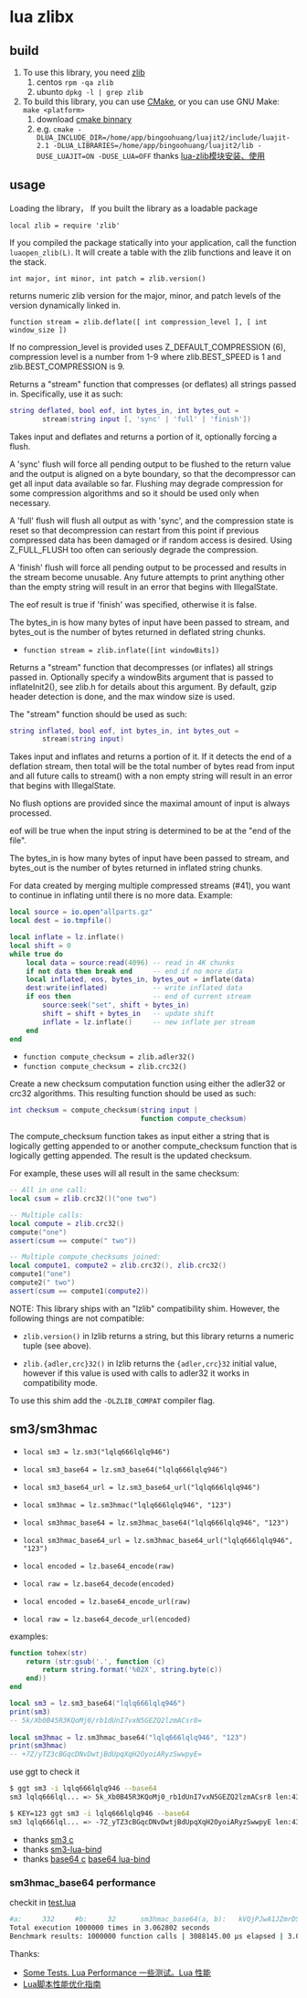# lua zlibx

## build

1. To use this library, you need [zlib](http://www.gzip.org/zlib/)
   1. centos `rpm -qa zlib`
   2. ubunto `dpkg -l | grep zlib`
2. To build this library, you can use [CMake](http://www.cmake.org), or you can use GNU Make: `make <platform>`
   1. download [cmake binnary](https://github.com/Kitware/CMake/releases/download/v3.28.1/cmake-3.28.1-linux-x86_64.tar.gz)
   2. e.g. `cmake -DLUA_INCLUDE_DIR=/home/app/bingoohuang/luajit2/include/luajit-2.1 -DLUA_LIBRARIES=/home/app/bingoohuang/luajit2/lib -DUSE_LUAJIT=ON -DUSE_LUA=OFF`  thanks [lua-zlib模块安装、使用](https://blog.51cto.com/u_5650011/5394910)

## usage

Loading the library， If you built the library as a loadable package

`local zlib = require 'zlib'`

If you compiled the package statically into your application, call
the function `luaopen_zlib(L)`. It will create a table with the zlib
functions and leave it on the stack.


`int major, int minor, int patch = zlib.version()`

returns numeric zlib version for the major, minor, and patch
levels of the version dynamically linked in.

`function stream = zlib.deflate([ int compression_level ], [ int window_size ])`

If no compression_level is provided uses Z_DEFAULT_COMPRESSION (6),
compression level is a number from 1-9 where zlib.BEST_SPEED is 1
and zlib.BEST_COMPRESSION is 9.

Returns a "stream" function that compresses (or deflates) all
strings passed in.  Specifically, use it as such:

```lua
string deflated, bool eof, int bytes_in, int bytes_out =
        stream(string input [, 'sync' | 'full' | 'finish'])
```

Takes input and deflates and returns a portion of it,
optionally forcing a flush.

A 'sync' flush will force all pending output to be flushed to
the return value and the output is aligned on a byte boundary,
so that the decompressor can get all input data available so
far.  Flushing may degrade compression for some compression
algorithms and so it should be used only when necessary.

A 'full' flush will flush all output as with 'sync', and the
compression state is reset so that decompression can restart
from this point if previous compressed data has been damaged
or if random access is desired. Using Z_FULL_FLUSH too often
can seriously degrade the compression. 

A 'finish' flush will force all pending output to be processed
and results in the stream become unusable.  Any future
attempts to print anything other than the empty string will
result in an error that begins with IllegalState.

The eof result is true if 'finish' was specified, otherwise
it is false.

The bytes_in is how many bytes of input have been passed to
stream, and bytes_out is the number of bytes returned in
deflated string chunks.

- `function stream = zlib.inflate([int windowBits])`

Returns a "stream" function that decompresses (or inflates) all
strings passed in.  Optionally specify a windowBits argument
that is passed to inflateInit2(), see zlib.h for details about
this argument.  By default, gzip header detection is done, and
the max window size is used.

The "stream" function should be used as such:

```lua
string inflated, bool eof, int bytes_in, int bytes_out =
        stream(string input)
```

Takes input and inflates and returns a portion of it.  If it
detects the end of a deflation stream, then total will be the
total number of bytes read from input and all future calls to
stream() with a non empty string will result in an error that
begins with IllegalState.

No flush options are provided since the maximal amount of
input is always processed.

eof will be true when the input string is determined to be at
the "end of the file".

The bytes_in is how many bytes of input have been passed to
stream, and bytes_out is the number of bytes returned in
inflated string chunks.

For data created by merging multiple compressed streams (#41),
you want to continue in inflating until there is no more data.
Example:

```lua
local source = io.open"allparts.gz"
local dest = io.tmpfile()

local inflate = lz.inflate()
local shift = 0
while true do
    local data = source:read(4096) -- read in 4K chunks
    if not data then break end     -- end if no more data
    local inflated, eos, bytes_in, bytes_out = inflate(data)
    dest:write(inflated)           -- write inflated data
    if eos then                    -- end of current stream
        source:seek("set", shift + bytes_in)
        shift = shift + bytes_in   -- update shift
        inflate = lz.inflate()     -- new inflate per stream
    end
end
```

- `function compute_checksum = zlib.adler32()`
- `function compute_checksum = zlib.crc32()`

Create a new checksum computation function using either the
adler32 or crc32 algorithms.  This resulting function should be
used as such:

```lua
int checksum = compute_checksum(string input |
                                function compute_checksum)
```

The compute_checksum function takes as input either a string
that is logically getting appended to or another
compute_checksum function that is logically getting appended.
The result is the updated checksum.

For example, these uses will all result in the same checksum:

```lua
-- All in one call:
local csum = zlib.crc32()("one two")

-- Multiple calls:
local compute = zlib.crc32()
compute("one")
assert(csum == compute(" two"))

-- Multiple compute_checksums joined:
local compute1, compute2 = zlib.crc32(), zlib.crc32()
compute1("one")
compute2(" two")
assert(csum == compute1(compute2))
```

NOTE: This library ships with an "lzlib" compatibility shim. However, the
following things are not compatible:

* `zlib.version()` in lzlib returns a string, but this library returns a
numeric tuple (see above).

* `zlib.{adler,crc}32()` in lzlib returns the `{adler,crc}32` initial value,
however if this value is used with calls to adler32 it works in
compatibility mode.

To use this shim add the `-DLZLIB_COMPAT` compiler flag.

## sm3/sm3hmac

- `local sm3 = lz.sm3("lqlq666lqlq946")`
- `local sm3_base64 = lz.sm3_base64("lqlq666lqlq946")`
- `local sm3_base64_url = lz.sm3_base64_url("lqlq666lqlq946")`

- `local sm3hmac = lz.sm3hmac("lqlq666lqlq946", "123")`
- `local sm3hmac_base64 = lz.sm3hmac_base64("lqlq666lqlq946", "123")`
- `local sm3hmac_base64_url = lz.sm3hmac_base64_url("lqlq666lqlq946", "123")`

- `local encoded = lz.base64_encode(raw)`
- `local raw = lz.base64_decode(encoded)`


- `local encoded = lz.base64_encode_url(raw)`
- `local raw = lz.base64_decode_url(encoded)`

examples:

```lua
function tohex(str)
    return (str:gsub('.', function (c)
        return string.format('%02X', string.byte(c))
    end))
end

local sm3 = lz.sm3_base64("lqlq666lqlq946")
print(sm3)
-- 5k/Xb0B45R3KQoMj0/rb1dUnI7vxN5GEZQ2lzmACsr8=
 
local sm3hmac = lz.sm3hmac_base64("lqlq666lqlq946", "123")
print(sm3hmac)
-- +7Z/yTZ3cBGqcDNvDwtjBdUpqXqH2OyoiARyzSwwpyE=
```

use ggt to check it

```sh
$ ggt sm3 -i lqlq666lqlq946 --base64
sm3 lqlq666lql... => 5k_Xb0B45R3KQoMj0_rb1dUnI7vxN5GEZQ2lzmACsr8 len:43

$ KEY=123 ggt sm3 -i lqlq666lqlq946 --base64
sm3 lqlq666lql... => -7Z_yTZ3cBGqcDNvDwtjBdUpqXqH2OyoiARyzSwwpyE len:43
```

- thanks [sm3 c](https://github.com/guanzhi/GmSSL)
- thanks [sm3-lua-bind](https://github.com/openLuat/LuatOS/tree/master/components/gmssl)
- thanks [base64 c](https://github.com/sniperHW/chuck/blob/master/src/util/base64.c) [base64 lua-bind](https://github.com/sniperHW/chuck/blob/master/src/luabind/base64.h)

### sm3hmac_base64 performance

checkit in [test.lua](./test.lua#L267)

```sh
#a:     332     #b:     32      sm3hmac_base64(a, b):   kVQjPJwA1JZmrDSNsE/ALI01f1okExR4WCeGFJQBn0E=
Total execution 1000000 times in 3.062802 seconds
Benchmark results: 1000000 function calls | 3088145.00 μs elapsed | 3.09 μs avg execution time.
```

Thanks:

- [Some Tests. Lua Performance 一些测试。Lua 性能](https://forum.defold.com/t/some-tests-lua-performance/70782)
- [Lua脚本性能优化指南](https://github.com/flily/lua-performance/blob/master/Guide.zh.md)
